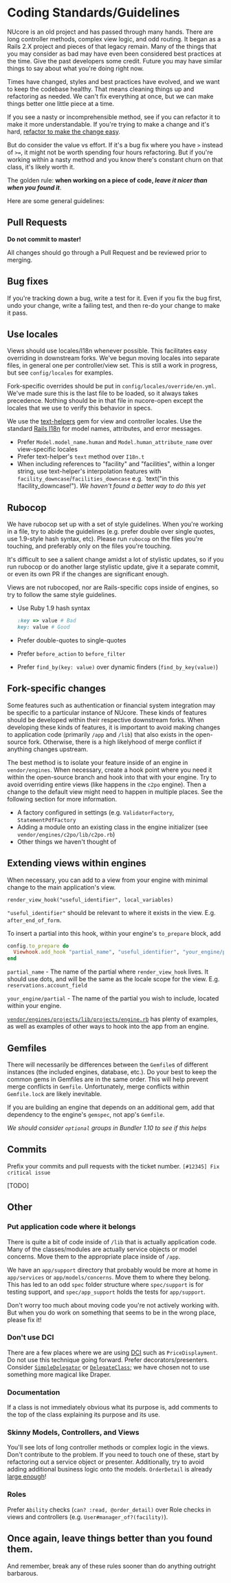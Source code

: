 # Coding Standards/Guidelines

NUcore is an old project and has passed through many hands. There are long controller methods, complex view logic, and odd routing. It began as a Rails 2.X project and pieces of that legacy remain. Many of the things that you may consider as bad may have even been considered best practices at the time. Give the past developers some credit. Future you may have similar things to say about what you're doing right now.

Times have changed, styles and best practices have evolved, and we want to keep the codebase healthy. That means cleaning things up and refactoring as needed. We can't fix everything at once, but we can make things better one little piece at a time.

If you see a nasty or incomprehensible method, see if you can refactor it to make it more understandable. If you're trying to make a change and it's hard, [refactor to make the change easy](https://twitter.com/kentbeck/status/250733358307500032).

But do consider the value vs effort. If it's a bug fix where you have `>` instead of `>=`, it might not be worth spending four hours refactoring. But if you're working within a nasty method and you know there's constant churn on that class, it's likely worth it.

The golden rule: **when working on a piece of code, _leave it nicer than when you found it_**.

Here are some general guidelines:

## Pull Requests

**Do not commit to master!**

All changes should go through a Pull Request and be reviewed prior to merging.

## Bug fixes

If you're tracking down a bug, write a test for it. Even if you fix the bug first, undo your change, write a failing test, and then re-do your change to make it pass.

## Use locales

Views should use locales/I18n whenever possible. This facilitates easy overriding
in downstream forks. We've begun moving locales into separate files, in general
one per controller/view set. This is still a work in progress, but see `config/locales` for examples.

Fork-specific overrides should be put in `config/locales/override/en.yml`. We've
made sure this is the last file to be loaded, so it always takes precedence. Nothing
should be in that file in nucore-open except the locales that we use to verify this
behavior in specs.

We use the [text-helpers](https://github.com/ahorner/text-helpers) gem for view
and controller locales. Use the standard [Rails I18n](http://guides.rubyonrails.org/i18n.html) for model names, attributes, and error messages.

* Prefer `Model.model_name.human` and `Model.human_attribute_name` over view-specific locales
* Prefer text-helper's `text` method over `I18n.t`
* When including references to "facility" and "facilities", within a longer string,
  use text-helper's interpolation features with `facility_downcase`/`facilities_downcase`
  e.g. `text("in this !facility_downcase!"). _We haven't found a better way to do this yet_

## Rubocop

We have rubocop set up with a set of style guidelines. When you're working in a file,
try to abide the guidelines (e.g. prefer double over single quotes, use 1.9-style
hash syntax, etc). Please run `rubocop` on the files you're touching, and preferably only
on the files you're touching.

It's difficult to see a salient change amidst a lot of stylistic updates, so if you
run rubocop or do another large stylistic update, give it a separate commit, or even
its own PR if the changes are significant enough.

Views are not rubocoped, nor are Rails-specific cops inside of engines, so try to
follow the same style guidelines.

* Use Ruby 1.9 hash syntax

  ```ruby
  :key => value # Bad
  key: value # Good
  ```

* Prefer double-quotes to single-quotes
* Prefer `before_action` to `before_filter`
* Prefer `find_by(key: value)` over dynamic finders (`find_by_key(value)`)

## Fork-specific changes

Some features such as authentication or financial system integration may be specific to
a particular instance of NUcore. These kinds of features should be developed within their
respective downstream forks. When developing these kinds of features, it is important to
avoid making changes to application code (primarily `/app` and `/lib`) that also exists in
the open-source fork. Otherwise, there is a high likelyhood of merge conflict if anything
changes upstream.

The best method is to isolate your feature inside of an engine in `vendor/engines`. When
necessary, create a hook point where you need it within the open-source branch and hook
into that with your engine. Try to avoid overriding entire views (like happens in the `c2po` engine). Then a change to the default view might need to happen in multiple places. See the following section for more information.

* A factory configured in settings (e.g. `ValidatorFactory`, `StatementPdfFactory`
* Adding a module onto an existing class in the engine initializer (see `vendor/engines/c2po/lib/c2po.rb`)
* Other things we haven't thought of

## Extending views within engines

When necessary, you can add to a view from your engine with minimal change to the
main application's view.

`render_view_hook("useful_identifier", local_variables)`

`"useful_identifier"` should be relevant to where it exists in the view. E.g.
`after_end_of_form`.

To insert a partial into this hook, within your engine's `to_prepare` block, add

```ruby
config.to_prepare do
  Viewhook.add_hook "partial_name", "useful_identifier", "your_engine/partial"
end
```

`partial_name` - The name of the partial where `render_view_hook` lives. It should use dots, and will be the same as the locale scope for the view. E.g. `reservations.account_field`

`your_engine/partial` - The name of the partial you wish to include, located within your engine.

[`vendor/engines/projects/lib/projects/engine.rb`](vendor/engines/projects/lib/projects/engine.rb) has plenty of examples, as well
as examples of other ways to hook into the app from an engine.

## Gemfiles

There will necessarily be differences between the `Gemfile`s of different instances (the
included engines, database, etc.). Do your best to keep the common gems in Gemfiles are in
the same order. This will help prevent merge conflicts in `Gemfile`. Unfortunately, merge
conflicts within `Gemfile.lock` are likely inevitable.

If you are building an engine that depends on an additional gem, add that dependency to the
engine's `gemspec`, not app's `Gemfile`.

_We should consider `optional` groups in Bundler 1.10 to see if this helps_

## Commits

Prefix your commits and pull requests with the ticket number. `[#12345] Fix critical issue`

[TODO]

## Other

### Put application code where it belongs
There is quite a bit of code inside of `/lib` that is actually application code. Many of the
classes/modules are actually service objects or model concerns. Move them to the appropriate
place inside of `/app`.

We have an `app/support` directory that probably would be more at home in `app/services` or `app/models/concerns`. Move them to where they belong. This has led to an odd `spec` folder structure where `spec/support` is for testing support, and `spec/app_support` holds the tests for `app/support`.

Don't worry too much about moving code you're not actively working with. But when you do work on
something that seems to be in the wrong place, please fix it!

### Don't use DCI
There are a few places where we are using [DCI](http://www.sitepoint.com/dci-the-evolution-of-the-object-oriented-paradigm) such as `PriceDisplayment`. Do not use this technique going forward. Prefer decorators/presenters. Consider [`SimpleDelegator`](http://ruby-doc.org/stdlib/libdoc/delegate/rdoc/SimpleDelegator.html) or [`DelegateClass`](http://ruby-doc.org/stdlib/libdoc/delegate/rdoc/Object.html); we have chosen not to use something 
more magical like Draper.

### Documentation
If a class is not immediately obvious what its purpose is, add comments to the top of the
class explaining its purpose and its use.

### Skinny Models, Controllers, and Views
You'll see lots of long controller methods or complex logic in the views. Don't contribute to the problem. If you need to touch one of these, start by refactoring out a service object or presenter. Additionally, try to avoid adding additional business logic onto the models. `OrderDetail` is already [large enough](https://en.wikipedia.org/wiki/God_object)!

### Roles
Prefer `Ability` checks (`can? :read, @order_detail)` over Role checks in views and controllers (e.g. `User#manager_of?(facility)`).

## Once again, leave things better than you found them.

And remember, break any of these rules sooner than do anything outright barbarous.
